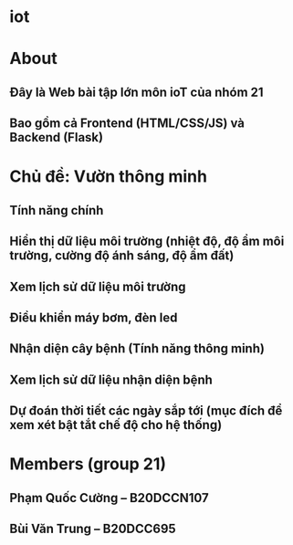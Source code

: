 # iot
# About
  ## Đây là Web bài tập lớn môn ioT của nhóm 21 <br>
  ## Bao gồm cả Frontend (HTML/CSS/JS) và Backend (Flask) <br>
# Chủ đề: Vườn thông minh
  ## Tính năng chính <br>
  ## Hiển thị dữ liệu môi trường (nhiệt độ, độ ẩm môi trường, cường độ ánh sáng, độ ẩm đất) <br>
  ## Xem lịch sử dữ liệu môi trường <br>
  ## Điều khiển máy bơm, đèn led <br>
  ## Nhận diện cây bệnh (Tính năng thông minh) <br>
  ## Xem lịch sử dữ liệu nhận diện bệnh <br>
  ## Dự đoán thời tiết các ngày sắp tới (mục đích để xem xét bật tắt chế độ cho hệ thống) <br>

# Members (group 21)
  ## Phạm Quốc Cường – B20DCCN107 <br>
  ##  Bùi Văn Trung – B20DCC695
